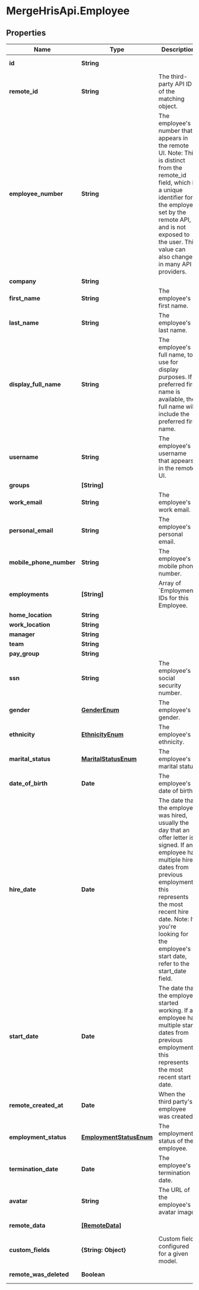 # MergeHrisApi.Employee

## Properties

Name | Type | Description | Notes
------------ | ------------- | ------------- | -------------
**id** | **String** |  | [optional] [readonly] 
**remote_id** | **String** | The third-party API ID of the matching object. | [optional] 
**employee_number** | **String** | The employee&#39;s number that appears in the remote UI. Note: This is distinct from the remote_id field, which is a unique identifier for the employee set by the remote API, and is not exposed to the user. This value can also change in many API providers. | [optional] 
**company** | **String** |  | [optional] 
**first_name** | **String** | The employee&#39;s first name. | [optional] 
**last_name** | **String** | The employee&#39;s last name. | [optional] 
**display_full_name** | **String** | The employee&#39;s full name, to use for display purposes. If a preferred first name is available, the full name will include the preferred first name. | [optional] 
**username** | **String** | The employee&#39;s username that appears in the remote UI. | [optional] 
**groups** | **[String]** |  | [optional] 
**work_email** | **String** | The employee&#39;s work email. | [optional] 
**personal_email** | **String** | The employee&#39;s personal email. | [optional] 
**mobile_phone_number** | **String** | The employee&#39;s mobile phone number. | [optional] 
**employments** | **[String]** | Array of &#x60;Employment&#x60; IDs for this Employee. | [optional] 
**home_location** | **String** |  | [optional] 
**work_location** | **String** |  | [optional] 
**manager** | **String** |  | [optional] 
**team** | **String** |  | [optional] 
**pay_group** | **String** |  | [optional] 
**ssn** | **String** | The employee&#39;s social security number. | [optional] 
**gender** | [**GenderEnum**](GenderEnum.md) | The employee&#39;s gender. | [optional] 
**ethnicity** | [**EthnicityEnum**](EthnicityEnum.md) | The employee&#39;s ethnicity. | [optional] 
**marital_status** | [**MaritalStatusEnum**](MaritalStatusEnum.md) | The employee&#39;s marital status. | [optional] 
**date_of_birth** | **Date** | The employee&#39;s date of birth. | [optional] 
**hire_date** | **Date** | The date that the employee was hired, usually the day that an offer letter is signed. If an employee has multiple hire dates from previous employments, this represents the most recent hire date. Note: If you&#39;re looking for the employee&#39;s start date, refer to the start_date field. | [optional] 
**start_date** | **Date** | The date that the employee started working. If an employee has multiple start dates from previous employments, this represents the most recent start date. | [optional] 
**remote_created_at** | **Date** | When the third party&#39;s employee was created. | [optional] 
**employment_status** | [**EmploymentStatusEnum**](EmploymentStatusEnum.md) | The employment status of the employee. | [optional] 
**termination_date** | **Date** | The employee&#39;s termination date. | [optional] 
**avatar** | **String** | The URL of the employee&#39;s avatar image. | [optional] 
**remote_data** | [**[RemoteData]**](RemoteData.md) |  | [optional] [readonly] 
**custom_fields** | **{String: Object}** | Custom fields configured for a given model. | [optional] 
**remote_was_deleted** | **Boolean** |  | [optional] [readonly] 


